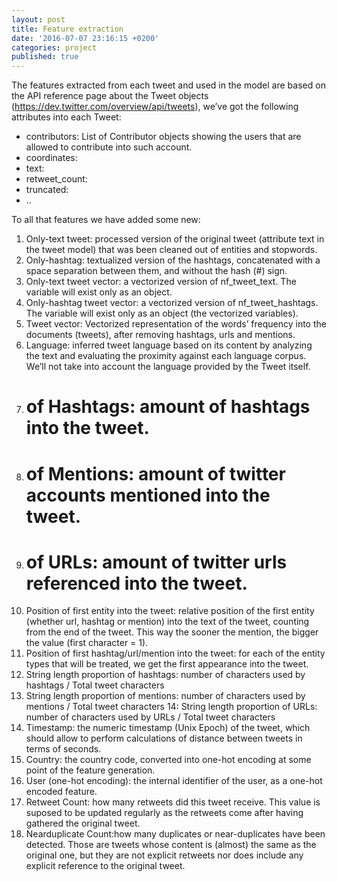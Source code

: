 ```yaml
---
layout: post
title: Feature extraction
date: '2016-07-07 23:16:15 +0200'
categories: project
published: true
---
```

The features extracted from each tweet and used in the model are based on the API reference page about the Tweet objects (https://dev.twitter.com/overview/api/tweets), we’ve got the following attributes into each Tweet:
- contributors: List of Contributor objects showing the users that are allowed to contribute into such account.
- coordinates: 
- text:
- retweet_count:
- truncated:
- ..

To all that features we have added some new:

1. Only-text tweet: processed version of the original tweet (attribute text in the tweet model) that was been cleaned out of entities and stopwords.
2. Only-hashtag: textualized version of the hashtags, concatenated with a space separation between them, and without the hash (#) sign.
3. Only-text tweet vector: a vectorized version of nf_tweet_text. The variable will exist only as an object.
4. Only-hashtag tweet vector: a vectorized version of nf_tweet_hashtags.  The variable will exist only as an object (the vectorized variables).
5. Tweet vector: Vectorized representation of the words’ frequency into the documents (tweets), after removing hashtags, urls and mentions.
6. Language: inferred tweet language based on its content by analyzing the text and evaluating the proximity against each language corpus. We’ll not take into account the language provided by the Tweet itself.
7. # of Hashtags: amount of hashtags into the tweet.
8. # of Mentions: amount of twitter accounts mentioned into the tweet.
9. # of URLs: amount of twitter urls referenced into the tweet.
10. Position of first entity into the tweet: relative position of the first entity (whether url, hashtag or mention) into the text of the tweet, counting from the end of the tweet. This way the sooner the mention, the bigger the value (first character = 1).
11. Position of first hashtag/url/mention into the tweet: for each of the entity types that will be treated, we get the first appearance into the tweet.
12. String length proportion of hashtags: number of characters used by hashtags / Total tweet characters
13. String length proportion of mentions: number of characters used by mentions / Total tweet characters
14: String length proportion of URLs: number of characters used by URLs / Total tweet characters
15. Timestamp: the numeric timestamp (Unix Epoch) of the tweet, which should allow to perform calculations of distance between tweets in terms of seconds.
16. Country: the country code, converted into one-hot encoding at some point of the feature generation.
17. User (one-hot encoding): the internal identifier of the user, as a one-hot encoded feature.
18. Retweet Count: how many retweets did this tweet receive. This value is suposed to be updated regularly as the retweets come after having gathered the original tweet.
19. Nearduplicate Count:how many duplicates or near-duplicates have been detected.  Those are tweets whose content is (almost) the same as the original one, but they are not explicit retweets nor does include any explicit reference to the original tweet.